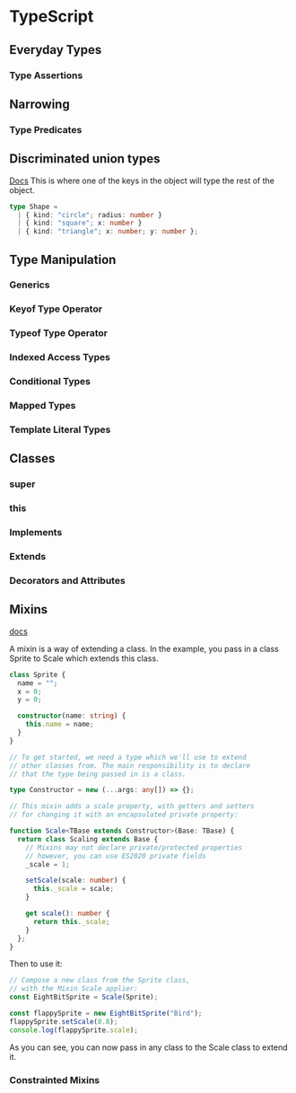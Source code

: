 # TypeScript

## Everyday Types

### Type Assertions

## Narrowing

### Type Predicates

## Discriminated union types

[Docs](https://www.typescriptlang.org/docs/handbook/typescript-in-5-minutes-func.html#discriminated-unions)
This is where one of the keys in the object will type the rest of the object.

```typescript
type Shape =
  | { kind: "circle"; radius: number }
  | { kind: "square"; x: number }
  | { kind: "triangle"; x: number; y: number };
```

## Type Manipulation

### Generics

### Keyof Type Operator

### Typeof Type Operator

### Indexed Access Types

### Conditional Types

### Mapped Types

### Template Literal Types

## Classes

### super

### this

### Implements

### Extends

### Decorators and Attributes

## Mixins

[docs](https://www.typescriptlang.org/docs/handbook/mixins.html)

A mixin is a way of extending a class. In the example, you pass in a class Sprite to Scale which extends this class.

```typescript
class Sprite {
  name = "";
  x = 0;
  y = 0;

  constructor(name: string) {
    this.name = name;
  }
}
```

```typescript
// To get started, we need a type which we'll use to extend
// other classes from. The main responsibility is to declare
// that the type being passed in is a class.

type Constructor = new (...args: any[]) => {};

// This mixin adds a scale property, with getters and setters
// for changing it with an encapsulated private property:

function Scale<TBase extends Constructor>(Base: TBase) {
  return class Scaling extends Base {
    // Mixins may not declare private/protected properties
    // however, you can use ES2020 private fields
    _scale = 1;

    setScale(scale: number) {
      this._scale = scale;
    }

    get scale(): number {
      return this._scale;
    }
  };
}
```

Then to use it:

```typescript
// Compose a new class from the Sprite class,
// with the Mixin Scale applier:
const EightBitSprite = Scale(Sprite);

const flappySprite = new EightBitSprite("Bird");
flappySprite.setScale(0.8);
console.log(flappySprite.scale);
```

As you can see, you can now pass in any class to the Scale class to extend it.

### Constrainted Mixins
